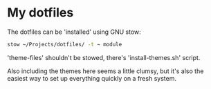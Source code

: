 # My dotfiles

The dotfiles can be 'installed' using GNU stow:

```sh
stow ~/Projects/dotfiles/ -t ~ module
```

'theme-files' shouldn't be stowed, there's 'install-themes.sh'
script.

Also including the themes here seems a little clumsy, but it\'s also the
easiest way to set up everything quickly on a fresh system.
